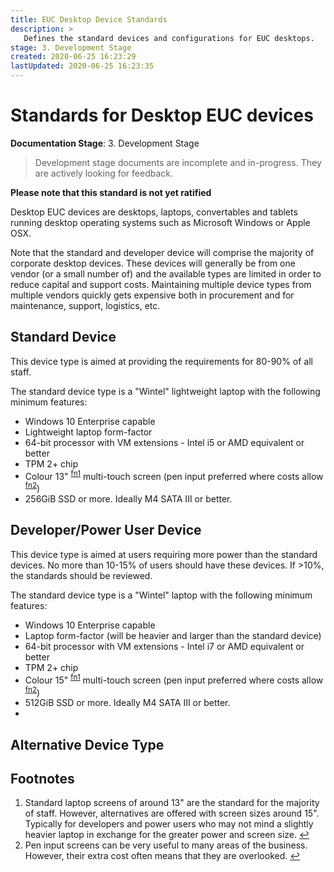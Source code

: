 ```yaml
---
title: EUC Desktop Device Standards
description: >
   Defines the standard devices and configurations for EUC desktops.
stage: 3. Development Stage
created: 2020-06-25 16:23:29
lastUpdated: 2020-06-25 16:23:35
---
```


# Standards for Desktop EUC devices

**Documentation Stage**: 3. Development Stage

> Development stage documents are incomplete and in-progress. They are actively looking for feedback.

**Please note that this standard is not yet ratified**

Desktop EUC devices are desktops, laptops, convertables and tablets running desktop operating systems such as Microsoft Windows or Apple OSX.

Note that the standard and developer device will comprise the majority of corporate desktop devices. These devices will generally be from one vendor (or a small number of) and the available types are limited in order to reduce capital and support costs. Maintaining multiple device types from multiple vendors quickly gets expensive both in procurement and for maintenance, support, logistics, etc.

## Standard Device

This device type is aimed at providing the requirements for 80-90% of all staff.

The standard device type is a "Wintel" lightweight laptop with the following minimum features:

* Windows 10 Enterprise capable
* Lightweight laptop form-factor
* 64-bit processor with VM extensions - Intel i5 or AMD equivalent or better
* TPM 2+ chip
* Colour 13" <sup name="a1">[fn1](#f1)</sup> multi-touch screen (pen input preferred where costs allow <sup name="a2">[fn2](#f2)</sup>)
* 256GiB SSD or more. Ideally M4 SATA III or better.

## Developer/Power User Device

This device type is aimed at users requiring more power than the standard devices. No more than 10-15% of users should have these devices. If >10%, the standards should be reviewed.

The standard device type is a "Wintel" laptop with the following minimum features:

* Windows 10 Enterprise capable
* Laptop form-factor (will be heavier and larger than the standard device)
* 64-bit processor with VM extensions - Intel i7 or AMD equivalent or better
* TPM 2+ chip
* Colour 15" <sup name="a1">[fn1](#f1)</sup> multi-touch screen (pen input preferred where costs allow <sup name="a2">[fn2](#f2)</sup>)
* 512GiB SSD or more. Ideally M4 SATA III or better.
* 
## Alternative Device Type



## Footnotes

1. <span name="f1"></span>Standard laptop screens of around 13" are the standard for the majority of staff. However, alternatives are offered with screen sizes around 15". Typically for developers and power users who may not mind a slightly heavier laptop in exchange for the greater power and screen size. [↩](#a1)
2. <span name="f2"></span>Pen input screens can be very useful to many areas of the business. However, their extra cost often means that they are overlooked. [↩](#a2)